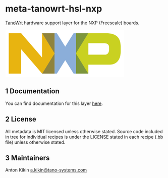 # meta-tanowrt-hsl-nxp

[TanoWrt](https://github.com/tano-systems/meta-tanowrt) hardware support layer for the NXP (Freescale) boards.

<img src="../docs/common/images/logos/nxp.svg" height="150px" />

## 1 Documentation

You can find documentation for this layer [here](https://tano-systems.github.io/meta-tanowrt/layers/meta-tanowrt-hsl-nxp).

## 2 License

All metadata is MIT licensed unless otherwise stated. Source code included in tree for individual recipes is under the LICENSE stated in each recipe (.bb file) unless otherwise stated.

## 3 Maintainers

Anton Kikin <a.kikin@tano-systems.com>
